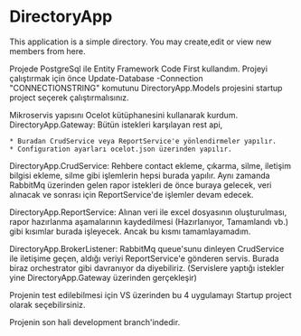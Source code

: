 # DirectoryApp
This application is a simple directory. You may create,edit or view new members from here.

Projede PostgreSql ile Entity Framework Code First kullandım.
Projeyi çalıştırmak için önce Update-Database -Connection "CONNECTIONSTRING"
komutunu DirectoryApp.Models projesini startup project seçerek çalıştırmalısınız.

Mikroservis yapısını Ocelot kütüphanesini kullanarak kurdum.
DirectoryApp.Gateway: Bütün istekleri karşılayan rest api,

	* Buradan CrudService veya ReportService'e yönlendirmeler yapılır.
	* Configuration ayarları ocelot.json üzerinden yapılır.
	
DirectoryApp.CrudService: Rehbere contact ekleme, çıkarma, silme, iletişim bilgisi ekleme,
silme gibi işlemlerin hepsi burada yapılır. Aynı zamanda RabbitMq üzerinden gelen rapor
istekleri de önce buraya gelecek, veri alınacak ve sonrası için ReportService'de işlemler
devam edecek.

DirectoryApp.ReportService: Alınan veri ile excel dosyasının oluşturulması,
rapor hazırlanma aşamalarının kaydedilmesi (Hazırlanıyor, Tamamlandı vb.) gibi kısımlar burada
işleyecek. Ancak bu kısmı tamamlayamadım.

DirectoryApp.BrokerListener: RabbitMq queue'sunu dinleyen CrudService ile iletişime geçen,
aldığı veriyi ReportService'e gönderen servis. Burada biraz orchestrator gibi davranıyor da diyebiliriz.
(Servislere yaptığı istekler yine DirectoryApp.Gateway üzerinden gerçekleşir)

Projenin test edilebilmesi için VS üzerinden bu 4 uygulamayı Startup project olarak seçebilirsiniz.

Projenin son hali development branch'indedir.